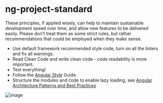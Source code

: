 # ng-project-standard
These principles, if applied wisely, can help to maintain sustainable development speed over time, and allow new features to be delivered easily. Please don’t treat them as some strict rules, but rather recommendations that could be employed when they make sense.

- Use default framework recommended style code, turn on all the linters and fix all warnings.
- Read Clean Code and write clean code - code readability is more important.
- Test everything!
- Follow the [Angular Style](https://angular.io/guide/styleguide) Guide
- Structure the modules and code to enable lazy loading, see [Angular Architecture Patterns and Best Practices](https://dev-academy.com/angular-architecture-best-practices/)

![image](https://user-images.githubusercontent.com/8875836/158779060-d95b331b-f870-4794-8737-1971e2cdf927.png)
